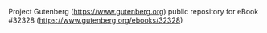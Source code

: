 Project Gutenberg (https://www.gutenberg.org) public repository for eBook #32328 (https://www.gutenberg.org/ebooks/32328)
